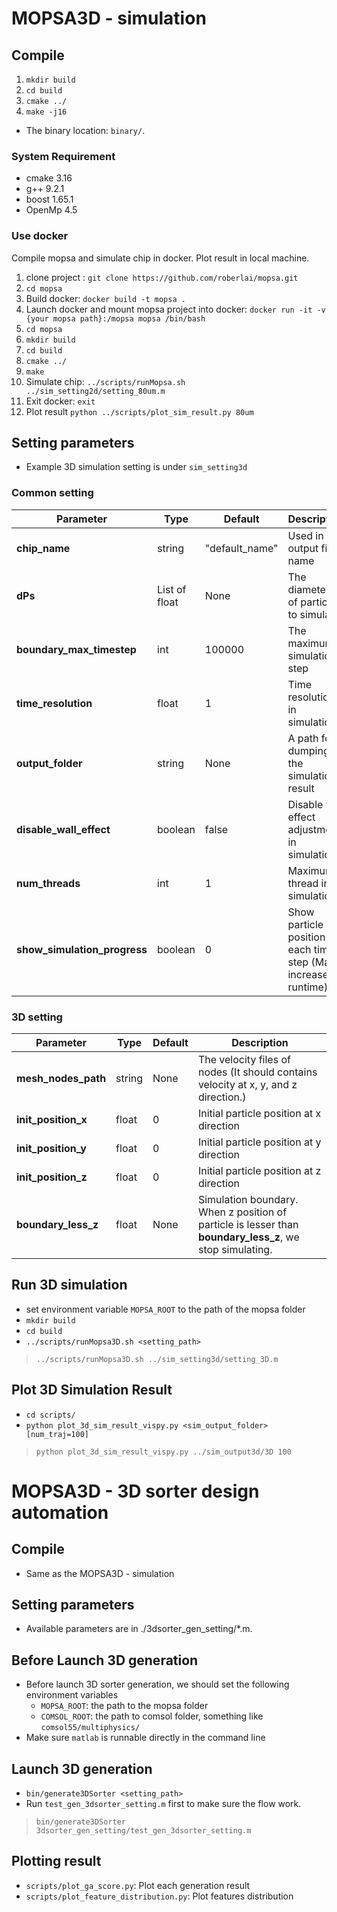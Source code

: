 # MOPSA3D - simulation
## Compile
1. `mkdir build`
2. `cd build`
3. `cmake ../`
4. `make -j16`
- The binary location: `binary/`.

### System Requirement
- cmake 3.16
- g++ 9.2.1 
- boost 1.65.1
- OpenMp 4.5

### Use docker
  Compile mopsa and simulate chip in docker. Plot result in local machine.
  1. clone project : `git clone https://github.com/roberlai/mopsa.git`
  2. `cd mopsa`
  3. Build docker: `docker build -t mopsa .`
  4. Launch docker and mount mopsa project into docker: `docker run -it -v {your mopsa path}:/mopsa mopsa /bin/bash`
  5. `cd mopsa`
  6. `mkdir build`
  7. `cd build`
  8. `cmake ../`
  9. `make`
  10. Simulate chip: `../scripts/runMopsa.sh ../sim_setting2d/setting_80um.m`
  11. Exit docker: `exit` 
  12. Plot result  `python ../scripts/plot_sim_result.py 80um`

## Setting parameters

- Example 3D simulation setting is under `sim_setting3d`

### Common setting
| Parameter           |  Type  | Default  | Description |
| ------------------- | ------ | -------- | ----------- |
|**chip_name**       | string | "default_name" | Used in output file name |
|**dPs**             | List of float | None | The diameters of particle to simulate |
|**boundary_max_timestep**| int | 100000 | The maximum simulation step|
|**time_resolution**|  float | 1 | Time resolution in simulation|
|**output_folder**| string| None | A path for dumping the simulation result|
|**disable_wall_effect**| boolean | false | Disable wall effect adjustment in simulation |
|**num_threads**| int | 1 | Maximum thread in simulation|
|**show_simulation_progress**| boolean | 0 | Show particle position of each time step (May increase runtime) |

### 3D setting
| Parameter           |  Type  | Default  | Description |
| ------------------- | ------ | -------- | ----------- |
|**mesh_nodes_path** | string |  None | The velocity files of nodes (It should contains velocity at x, y, and z direction.) |
|**init_position_x** | float |  0 | Initial particle position at x direction|
|**init_position_y** | float |  0 | Initial particle position at y direction|
|**init_position_z** | float |  0 | Initial particle position at z direction|
|**boundary_less_z** | float  | None | Simulation boundary. When z position of particle is lesser than **boundary_less_z**, we stop simulating.|

## Run 3D simulation
- set environment variable `MOPSA_ROOT` to the path of the mopsa folder
- `mkdir build`
- `cd build`
- `../scripts/runMopsa3D.sh <setting_path>`
> `../scripts/runMopsa3D.sh ../sim_setting3d/setting_3D.m`

## Plot 3D Simulation Result
- `cd scripts/`
- `python plot_3d_sim_result_vispy.py <sim_output_folder> [num_traj=100]` 
> `python plot_3d_sim_result_vispy.py ../sim_output3d/3D 100`

# MOPSA3D - 3D sorter design automation

## Compile
- Same as the MOPSA3D - simulation

## Setting parameters
- Available parameters are in ./3dsorter_gen_setting/*.m. 

## Before Launch 3D generation
- Before launch 3D sorter generation, we should set the following environment variables
  - `MOPSA_ROOT`: the path to the mopsa folder
  - `COMSOL_ROOT`: the path to comsol folder, something like `comsol55/multiphysics/`
- Make sure `matlab` is runnable directly in the command line

## Launch 3D generation
- `bin/generate3DSorter <setting_path>`
- Run `test_gen_3dsorter_setting.m` first to make sure the flow work.
> `bin/generate3DSorter 3dsorter_gen_setting/test_gen_3dsorter_setting.m`

## Plotting result
- `scripts/plot_ga_score.py`: Plot each generation result
- `scripts/plot_feature_distribution.py`: Plot features distribution

